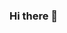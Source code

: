 ### Hi there 👋

<!--
**kaleywyman/kaleywyman** is a ✨ _special_ ✨ repository because its `README.md` (this file) appears on your GitHub profile.

Here are some ideas to get you started:

- 🌱 I’m currently learning Web development & machine learning, Artificial Intelligence.
- 🤔 I’m looking for help with starting career at google.
- 💬 Ask me about Technology, Artificial Intelligence, Machine learning.
- 📫 How to reach me: kaleywyman@hotmail.com
- 😄 Pronouns: Adventurous soul 🌍 | Dreamer ✨ | Creator 🎨 | Music lover 🎵 | Grateful heart 🙏 | Spreading positivity and good vibes! ✌️
-->
